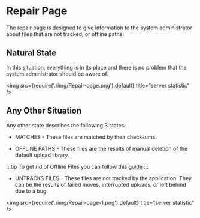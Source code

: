 # Repair Page

The repair page is designed to give information to the system administrator about files that are not tracked, or offline paths.


## Natural State

In this situation, everything is in its place and there is no problem that the system administrator should be aware of.

<img src={require('./img/Repair-page.png').default} title="server statistic" />

## Any Other Situation

Any other state describes the following 3 states:

* MATCHES - These files are matched by their checksums.

* OFFLINE PATHS - These files are the results of manual deletion of the default upload library.

:::tip
To get rid of Offline Files you can follow this [guide](/docs/guides/remove-offline-files.md)
:::

* UNTRACKS FILES - These files are not tracked by the application. They can be the results of failed moves, interrupted uploads, or left behind due to a bug.



<img src={require('./img/Repair-page-1.png').default} title="server statistic" />
